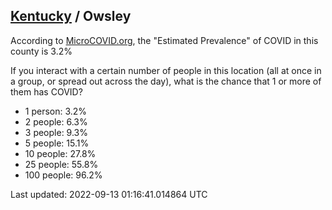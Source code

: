 
## [Kentucky](/united-states/kentucky) / Owsley

According to [MicroCOVID.org](http://microcovid.org),
the "Estimated Prevalence" of COVID in this county is 3.2%

If you interact with a certain number of people in this location
(all at once in a group, or spread out across the day), what is the chance that
1 or more of them has COVID?

- 1 person: 3.2%
- 2 people: 6.3%
- 3 people: 9.3%
- 5 people: 15.1%
- 10 people: 27.8%
- 25 people: 55.8%
- 100 people: 96.2%

Last updated: 2022-09-13 01:16:41.014864 UTC
